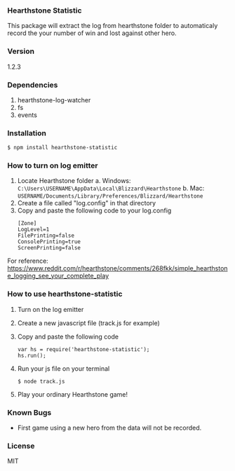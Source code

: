 ### Hearthstone Statistic
This package will extract the log from hearthstone folder to automaticaly record the your number of win and lost against other hero.

### Version
1.2.3

### Dependencies
1. hearthstone-log-watcher
2. fs
3. events

### Installation
```sh
$ npm install hearthstone-statistic
```

### How to turn on log emitter
1. Locate Hearthstone folder
	a. Windows: ```C:\Users\USERNAME\AppData\Local\Blizzard\Hearthstone```
	b. Mac: ```USERNAME/Documents/Library/Preferences/Blizzard/Hearthstone```
2. Create a file called "log.config" in that directory
3. Copy and paste the following code to your log.config
	```
	[Zone]
	LogLevel=1
	FilePrinting=false
	ConsolePrinting=true
	ScreenPrinting=false
	```

For reference: https://www.reddit.com/r/hearthstone/comments/268fkk/simple_hearthstone_logging_see_your_complete_play

### How to use hearthstone-statistic
1. Turn on the log emitter 
2. Create a new javascript file (track.js for example)
3. Copy and paste the following code
	```
	var hs = require('hearthstone-statistic');
	hs.run();
    ```
4. Run your js file on your terminal
    ```
    $ node track.js
    ```

5. Play your ordinary Hearthstone game!



### Known Bugs
- First game using a new hero from the data will not be recorded.

### License
MIT
